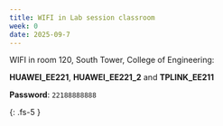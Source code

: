 ```yaml
---
title: WIFI in Lab session classroom
week: 0
date: 2025-09-7
---
```


WIFI in room 120, South Tower, College of Engineering:

**HUAWEI_EE221**, **HUAWEI_EE221_2** and **TPLINK_EE211**

**Password**: `22188888888`

{: .fs-5 }
